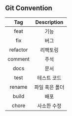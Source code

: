 ## Git Convention

|   Tag    |  Description   |
| :------: | :------------: |
|   feat   |      기능      |
|   fix    |      버그      |
| refactor |    리팩토링    |
| comment  |      주석      |
|   docs   |      문서      |
|   test   |  테스트 코드   |
|  rename  | 파일 혹은 폴더 |
|  build   |      배포      |
|  chore   |  사소한 수정   |

